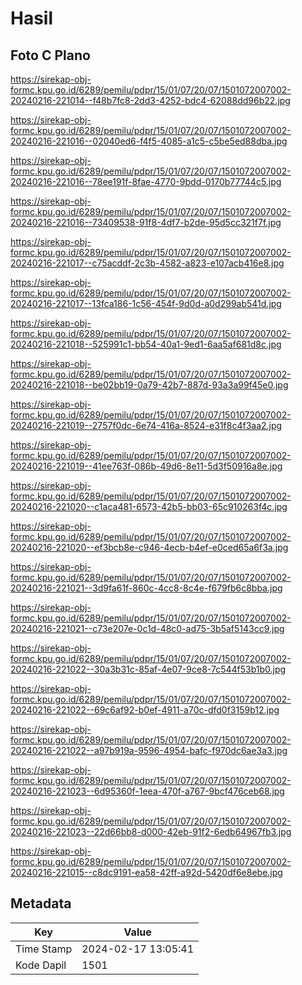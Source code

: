 # Hasil

## Foto C Plano

https://sirekap-obj-formc.kpu.go.id/6289/pemilu/pdpr/15/01/07/20/07/1501072007002-20240216-221014--f48b7fc8-2dd3-4252-bdc4-62088dd96b22.jpg

https://sirekap-obj-formc.kpu.go.id/6289/pemilu/pdpr/15/01/07/20/07/1501072007002-20240216-221016--02040ed6-f4f5-4085-a1c5-c5be5ed88dba.jpg

https://sirekap-obj-formc.kpu.go.id/6289/pemilu/pdpr/15/01/07/20/07/1501072007002-20240216-221016--78ee191f-8fae-4770-9bdd-0170b77744c5.jpg

https://sirekap-obj-formc.kpu.go.id/6289/pemilu/pdpr/15/01/07/20/07/1501072007002-20240216-221016--73409538-91f8-4df7-b2de-95d5cc321f7f.jpg

https://sirekap-obj-formc.kpu.go.id/6289/pemilu/pdpr/15/01/07/20/07/1501072007002-20240216-221017--c75acddf-2c3b-4582-a823-e107acb416e8.jpg

https://sirekap-obj-formc.kpu.go.id/6289/pemilu/pdpr/15/01/07/20/07/1501072007002-20240216-221017--13fca186-1c56-454f-9d0d-a0d299ab541d.jpg

https://sirekap-obj-formc.kpu.go.id/6289/pemilu/pdpr/15/01/07/20/07/1501072007002-20240216-221018--525991c1-bb54-40a1-9ed1-6aa5af681d8c.jpg

https://sirekap-obj-formc.kpu.go.id/6289/pemilu/pdpr/15/01/07/20/07/1501072007002-20240216-221018--be02bb19-0a79-42b7-887d-93a3a99f45e0.jpg

https://sirekap-obj-formc.kpu.go.id/6289/pemilu/pdpr/15/01/07/20/07/1501072007002-20240216-221019--2757f0dc-6e74-416a-8524-e31f8c4f3aa2.jpg

https://sirekap-obj-formc.kpu.go.id/6289/pemilu/pdpr/15/01/07/20/07/1501072007002-20240216-221019--41ee763f-086b-49d6-8e11-5d3f50916a8e.jpg

https://sirekap-obj-formc.kpu.go.id/6289/pemilu/pdpr/15/01/07/20/07/1501072007002-20240216-221020--c1aca481-6573-42b5-bb03-65c910263f4c.jpg

https://sirekap-obj-formc.kpu.go.id/6289/pemilu/pdpr/15/01/07/20/07/1501072007002-20240216-221020--ef3bcb8e-c946-4ecb-b4ef-e0ced65a6f3a.jpg

https://sirekap-obj-formc.kpu.go.id/6289/pemilu/pdpr/15/01/07/20/07/1501072007002-20240216-221021--3d9fa61f-860c-4cc8-8c4e-f679fb6c8bba.jpg

https://sirekap-obj-formc.kpu.go.id/6289/pemilu/pdpr/15/01/07/20/07/1501072007002-20240216-221021--c73e207e-0c1d-48c0-ad75-3b5af5143cc9.jpg

https://sirekap-obj-formc.kpu.go.id/6289/pemilu/pdpr/15/01/07/20/07/1501072007002-20240216-221022--30a3b31c-85af-4e07-9ce8-7c544f53b1b0.jpg

https://sirekap-obj-formc.kpu.go.id/6289/pemilu/pdpr/15/01/07/20/07/1501072007002-20240216-221022--69c6af92-b0ef-4911-a70c-dfd0f3159b12.jpg

https://sirekap-obj-formc.kpu.go.id/6289/pemilu/pdpr/15/01/07/20/07/1501072007002-20240216-221022--a97b919a-9596-4954-bafc-f970dc6ae3a3.jpg

https://sirekap-obj-formc.kpu.go.id/6289/pemilu/pdpr/15/01/07/20/07/1501072007002-20240216-221023--6d95360f-1eea-470f-a767-9bcf476ceb68.jpg

https://sirekap-obj-formc.kpu.go.id/6289/pemilu/pdpr/15/01/07/20/07/1501072007002-20240216-221023--22d66bb8-d000-42eb-91f2-6edb64967fb3.jpg

https://sirekap-obj-formc.kpu.go.id/6289/pemilu/pdpr/15/01/07/20/07/1501072007002-20240216-221015--c8dc9191-ea58-42ff-a92d-5420df6e8ebe.jpg


## Metadata

| Key        | Value               |
| ---------- | ------------------- |
| Time Stamp | 2024-02-17 13:05:41 |
| Kode Dapil | 1501                |



